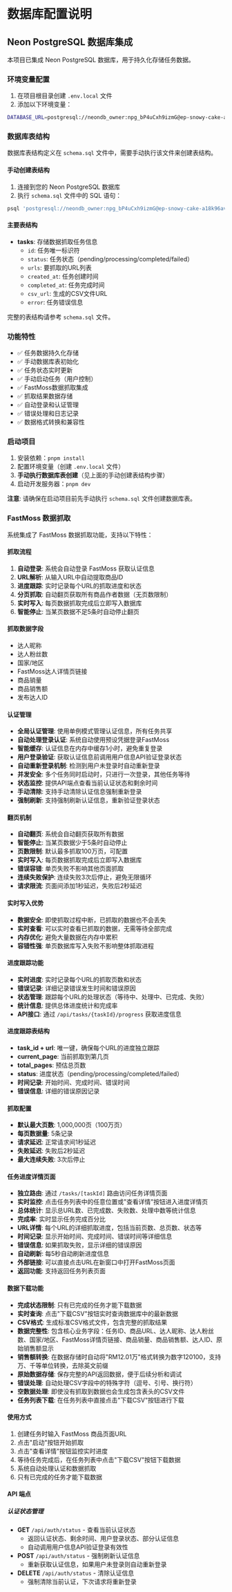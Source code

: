 # 数据库配置说明

## Neon PostgreSQL 数据库集成

本项目已集成 Neon PostgreSQL 数据库，用于持久化存储任务数据。

### 环境变量配置

1. 在项目根目录创建 `.env.local` 文件
2. 添加以下环境变量：

```bash
DATABASE_URL=postgresql://neondb_owner:npg_bP4uCxh9izmG@ep-snowy-cake-a18k96av-pooler.ap-southeast-1.aws.neon.tech/neondb?sslmode=require&channel_binding=require
```

### 数据库表结构

数据库表结构定义在 `schema.sql` 文件中，需要手动执行该文件来创建表结构。

#### 手动创建表结构

1. 连接到您的 Neon PostgreSQL 数据库
2. 执行 `schema.sql` 文件中的 SQL 语句：

```bash
psql 'postgresql://neondb_owner:npg_bP4uCxh9izmG@ep-snowy-cake-a18k96av-pooler.ap-southeast-1.aws.neon.tech/neondb?sslmode=require&channel_binding=require' -f schema.sql
```

#### 主要表结构

- **tasks**: 存储数据抓取任务信息
  - `id`: 任务唯一标识符
  - `status`: 任务状态（pending/processing/completed/failed）
  - `urls`: 要抓取的URL列表
  - `created_at`: 任务创建时间
  - `completed_at`: 任务完成时间
  - `csv_url`: 生成的CSV文件URL
  - `error`: 任务错误信息

完整的表结构请参考 `schema.sql` 文件。

### 功能特性

- ✅ 任务数据持久化存储
- ✅ 手动数据库表初始化
- ✅ 任务状态实时更新
- ✅ 手动启动任务（用户控制）
- ✅ FastMoss数据抓取集成
- ✅ 抓取结果数据存储
- ✅ 自动登录和认证管理
- ✅ 错误处理和日志记录
- ✅ 数据格式转换和兼容性

### 启动项目

1. 安装依赖：`pnpm install`
2. 配置环境变量（创建 `.env.local` 文件）
3. **手动执行数据库表创建**（见上面的手动创建表结构步骤）
4. 启动开发服务器：`pnpm dev`

**注意**: 请确保在启动项目前先手动执行 `schema.sql` 文件创建数据库表。

### FastMoss 数据抓取

系统集成了 FastMoss 数据抓取功能，支持以下特性：

#### 抓取流程
1. **自动登录**: 系统会自动登录 FastMoss 获取认证信息
2. **URL解析**: 从输入URL中自动提取商品ID
3. **进度跟踪**: 实时记录每个URL的抓取进度和状态
4. **分页抓取**: 自动翻页获取所有商品作者数据（无页数限制）
5. **实时写入**: 每页数据抓取完成后立即写入数据库
6. **智能停止**: 当某页数据不足5条时自动停止翻页

#### 抓取数据字段
- 达人昵称
- 达人粉丝数
- 国家/地区
- FastMoss达人详情页链接
- 商品销量
- 商品销售额
- 发布达人ID

#### 认证管理
- **全局认证管理**: 使用单例模式管理认证信息，所有任务共享
- **自动处理登录认证**: 系统自动使用预设凭据登录FastMoss
- **智能缓存**: 认证信息在内存中缓存1小时，避免重复登录
- **用户登录验证**: 获取认证信息前调用用户信息API验证登录状态
- **自动重新登录机制**: 检测到用户未登录时自动重新登录
- **并发安全**: 多个任务同时启动时，只进行一次登录，其他任务等待
- **状态监控**: 提供API端点查看当前认证状态和剩余时间
- **手动清除**: 支持手动清除认证信息强制重新登录
- **强制刷新**: 支持强制刷新认证信息，重新验证登录状态

#### 翻页机制
- **自动翻页**: 系统会自动翻页获取所有数据
- **智能停止**: 当某页数据少于5条时自动停止
- **页数限制**: 默认最多抓取100万页，可配置
- **实时写入**: 每页数据抓取完成后立即写入数据库
- **错误容错**: 单页失败不影响其他页面抓取
- **连续失败保护**: 连续失败3次后停止，避免无限循环
- **请求限流**: 页面间添加1秒延迟，失败后2秒延迟

#### 实时写入优势
- **数据安全**: 即使抓取过程中断，已抓取的数据也不会丢失
- **实时查看**: 可以实时查看已抓取的数据，无需等待全部完成
- **内存优化**: 避免大量数据在内存中累积
- **容错性强**: 单页数据库写入失败不影响整体抓取进程

#### 进度跟踪功能
- **实时进度**: 实时记录每个URL的抓取页数和状态
- **错误记录**: 详细记录错误发生时间和错误原因
- **状态管理**: 跟踪每个URL的处理状态（等待中、处理中、已完成、失败）
- **统计信息**: 提供总体进度统计和完成率
- **API接口**: 通过 `/api/tasks/{taskId}/progress` 获取进度信息

#### 进度跟踪表结构
- **task_id + url**: 唯一键，确保每个URL的进度独立跟踪
- **current_page**: 当前抓取到第几页
- **total_pages**: 预估总页数
- **status**: 进度状态（pending/processing/completed/failed）
- **时间记录**: 开始时间、完成时间、错误时间
- **错误信息**: 详细的错误原因记录

#### 抓取配置
- **默认最大页数**: 1,000,000页（100万页）
- **每页数据量**: 5条记录
- **请求延迟**: 正常请求间1秒延迟
- **失败延迟**: 失败后2秒延迟
- **最大连续失败**: 3次后停止

#### 任务进度详情页面
- **独立路由**: 通过 `/tasks/[taskId]` 路由访问任务详情页面
- **实时监控**: 点击任务列表中的任意位置或"查看详情"按钮进入进度详情页
- **总体统计**: 显示总URL数、已完成数、失败数、处理中数等统计信息
- **完成率**: 实时显示任务完成百分比
- **URL详情**: 每个URL的详细抓取进度，包括当前页数、总页数、状态等
- **时间记录**: 显示开始时间、完成时间、错误时间等详细信息
- **错误信息**: 如果抓取失败，显示详细的错误原因
- **自动刷新**: 每5秒自动刷新进度信息
- **外部链接**: 可以直接点击URL在新窗口中打开FastMoss页面
- **返回功能**: 支持返回任务列表页面

#### 数据下载功能
- **完成状态限制**: 只有已完成的任务才能下载数据
- **实时查询**: 点击"下载CSV"按钮实时查询数据库中的最新数据
- **CSV格式**: 生成标准CSV格式文件，包含完整的抓取结果
- **数据完整性**: 包含核心业务字段：任务ID、商品URL、达人昵称、达人粉丝数、国家/地区、FastMoss详情页链接、商品销量、商品销售额、达人ID、原始销售额显示
- **销售额转换**: 在数据存储时自动将"RM12.01万"格式转换为数字120100，支持万、千等单位转换，去除英文前缀
- **原始数据存储**: 保存完整的API返回数据，便于后续分析和调试
- **错误处理**: 自动处理CSV字段中的特殊字符（逗号、引号、换行符）
- **空数据处理**: 即使没有抓取到数据也会生成包含表头的CSV文件
- **任务列表下载**: 在任务列表中直接点击"下载CSV"按钮进行下载

#### 使用方式
1. 创建任务时输入 FastMoss 商品页面URL
2. 点击"启动"按钮开始抓取
3. 点击"查看详情"按钮监控实时进度
4. 等待任务完成后，在任务列表中点击"下载CSV"按钮下载数据
5. 系统自动处理认证和数据抓取
6. 只有已完成的任务才能下载数据

#### API 端点

##### 认证状态管理
- **GET** `/api/auth/status` - 查看当前认证状态
  - 返回认证状态、剩余时间、用户登录状态、部分认证信息
  - 自动调用用户信息API验证登录有效性
- **POST** `/api/auth/status` - 强制刷新认证信息
  - 重新获取认证信息，如果用户未登录则自动重新登录
- **DELETE** `/api/auth/status` - 清除认证信息
  - 强制清除当前认证，下次请求将重新登录
